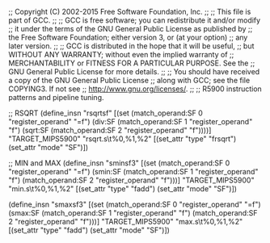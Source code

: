 ;; Copyright (C) 2002-2015 Free Software Foundation, Inc.
;;
;; This file is part of GCC.
;;
;; GCC is free software; you can redistribute it and/or modify
;; it under the terms of the GNU General Public License as published by
;; the Free Software Foundation; either version 3, or (at your option)
;; any later version.
;;
;; GCC is distributed in the hope that it will be useful,
;; but WITHOUT ANY WARRANTY; without even the implied warranty of
;; MERCHANTABILITY or FITNESS FOR A PARTICULAR PURPOSE.  See the
;; GNU General Public License for more details.
;;
;; You should have received a copy of the GNU General Public License
;; along with GCC; see the file COPYING3.  If not see
;; <http://www.gnu.org/licenses/>.
;;
;; R5900 instruction patterns and pipeline tuning.

;; RSQRT
(define_insn "rsqrtsf"
  [(set (match_operand:SF 0 "register_operand" "=f")
	(div:SF (match_operand:SF 1 "register_operand" "f")
		  (sqrt:SF (match_operand:SF 2 "register_operand" "f"))))]
  "TARGET_MIPS5900"
  "rsqrt.s\t%0,%1,%2"
  [(set_attr "type" "frsqrt")
   (set_attr "mode" "SF")])

;; MIN and MAX
(define_insn "sminsf3"
  [(set (match_operand:SF 0 "register_operand" "=f")
	(smin:SF (match_operand:SF 1 "register_operand" "f")
		 (match_operand:SF 2 "register_operand" "f")))]
  "TARGET_MIPS5900"
  "min.s\t%0,%1,%2"
  [(set_attr "type" "fadd")
   (set_attr "mode" "SF")])

(define_insn "smaxsf3"
  [(set (match_operand:SF 0 "register_operand" "=f")
	(smax:SF (match_operand:SF 1 "register_operand" "f")
		 (match_operand:SF 2 "register_operand" "f")))]
  "TARGET_MIPS5900"
  "max.s\t%0,%1,%2"
  [(set_attr "type" "fadd")
   (set_attr "mode" "SF")])
